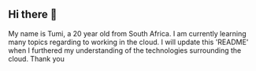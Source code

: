 ## Hi there 👋

<!--
**TumiTarantino/TumiTarantino** is a ✨ _special_ ✨ repository because its `README.md` (this file) appears on your GitHub profile.

Here are some ideas to get you started:

- 🔭 I’m currently working on ...
- 🌱 I’m currently learning ...
- 👯 I’m looking to collaborate on ...
- 🤔 I’m looking for help with ...
- 💬 Ask me about ...
- 📫 How to reach me: ...
- 😄 Pronouns: ...
- ⚡ Fun fact: ...
-->
My name is Tumi, a 20 year old from South Africa.
I am currently learning many topics regarding to working in the cloud.
I will update this 'README' when I furthered my understanding of the technologies surrounding the cloud.
Thank you